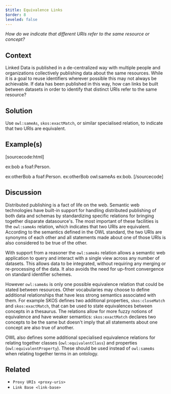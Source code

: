 ```yaml
---
$title: Equivalence Links
$order: 8
leveled: false
---
```


*How do we indicate that different URIs refer to the same resource or concept?*

## Context

Linked Data is published in a de-centralized way with multiple people and organizations collectively publishing data about the same resources. While it is a goal to reuse identifiers wherever possible this may not always be achievable. If data has been published in this way, how can links be built between datasets in order to identify that distinct URIs refer to the same resource?

## Solution

Use ``owl:sameAs``, ``skos:exactMatch``, or similar specialised relation, to indicate that two URIs are equivalent.

## Example(s)

[sourcecode:html]
   <!-- Statement from Data Set 1 -->
   ex:bob a foaf:Person.

   <!-- Statement from Data Set 2, with equivalence -->
   ex:otherBob a foaf:Person.
   ex:otherBob owl:sameAs ex:bob.
[/sourcecode]

## Discussion

Distributed publishing is a fact of life on the web. Semantic web technologies have built-in support for handling distributed publishing of both data and schemas by standardizing specific relations for bringing together disparate datasource's. The most important of these facilities is the ``owl:sameAs`` relation, which indicates that two URIs are equivalent. According to the semantics defined in the OWL standard, the two URIs are synonyms of each other and all statements made about one of those URIs is also considered to be true of the other.

With support from a reasoner the ``owl:sameAs`` relation allows a semantic web application to query and interact with a single view across any number of datasets. This allows data to be integrated, without requiring any merging or re-processing of the data. It also avoids the need for up-front convergence on standard identifier schemes.

However ``owl:sameAs`` is only one possible equivalence relation that could be stated between resources. Other vocabularies may choose to define additional relationships that have less strong semantics associated with them. For example SKOS defines two additional properties, ``skos:closeMatch`` and ``skos:exactMatch``, that can be used to state equivalences between concepts in a thesaurus. The relations allow for more fuzzy notions of equivalence and have weaker semantics: ``skos:exactMatch`` declares two concepts to be the same but doesn't imply that all statements about one concept are also true of another.

OWL also defines some additional specialised equivalence relations for relating together classes (``owl:equivalentClass``) and properties (``owl:equivalentProperty``). These should be used instead of ``owl:sameAs`` when relating together terms in an ontology.

## Related

- `Proxy URIs <proxy-uris>`
- `Link Base <link-base>`
